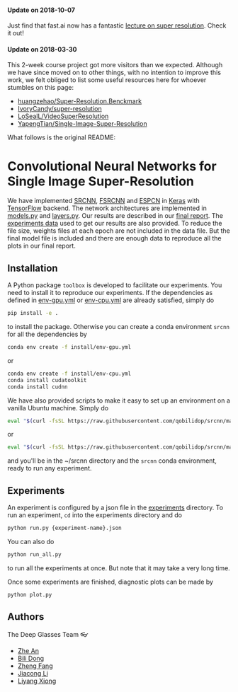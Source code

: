 #### Update on 2018-10-07

Just find that fast.ai now has a fantastic [lecture on super resolution](http://course18.fast.ai/lessons/lesson14.html). Check it out!

#### Update on 2018-03-30

This 2-week course project got more visitors than we expected. Although we have since moved on to other things, with no intention to improve this work, we felt obliged to list some useful resources here for whoever stumbles on this page:

- [huangzehao/Super-Resolution.Benckmark](https://github.com/huangzehao/Super-Resolution.Benckmark)
- [IvoryCandy/super-resolution](https://github.com/IvoryCandy/super-resolution)
- [LoSealL/VideoSuperResolution](https://github.com/LoSealL/VideoSuperResolution)
- [YapengTian/Single-Image-Super-Resolution](https://github.com/YapengTian/Single-Image-Super-Resolution)

What follows is the original README:

# Convolutional Neural Networks for Single Image Super-Resolution

We have implemented [SRCNN], [FSRCNN] and [ESPCN] in [Keras] with [TensorFlow] backend. The network architectures are implemented in [models.py](toolbox/models.py) and [layers.py](toolbox/layers.py). Our results are described in our [final report](https://github.com/qobilidop/srcnn/releases/download/final/final-report.pdf). The [experiments data](https://github.com/qobilidop/srcnn/releases/download/final/experiments-data.zip) used to get our results are also provided. To reduce the file size, weights files at each epoch are not included in the data file. But the final model file is included and there are enough data to reproduce all the plots in our final report.

[SRCNN]: https://arxiv.org/abs/1501.00092
[FSRCNN]: https://arxiv.org/abs/1608.00367
[ESPCN]: https://arxiv.org/abs/1609.05158
[Keras]: https://github.com/fchollet/keras
[TensorFlow]: https://github.com/tensorflow/tensorflow

## Installation

A Python package `toolbox` is developed to facilitate our experiments. You need to install it to reproduce our experiments. If the dependencies as defined in [env-gpu.yml](install/env-gpu.yml) or [env-cpu.yml](install/env-cpu.yml) are already satisfied, simply do

```bash
pip install -e .
```

to install the package. Otherwise you can create a conda environment `srcnn` for all the dependencies by

```bash
conda env create -f install/env-gpu.yml
```

or

```bash
conda env create -f install/env-cpu.yml
conda install cudatoolkit
conda install cudnn
```



We have also provided scripts to make it easy to set up an environment on a vanilla Ubuntu machine. Simply do

```bash
eval "$(curl -fsSL https://raw.githubusercontent.com/qobilidop/srcnn/master/install/create-env-gpu.sh)"
```

or

```bash
eval "$(curl -fsSL https://raw.githubusercontent.com/qobilidop/srcnn/master/install/create-env-cpu.sh)"
```

and you'll be in the ~/srcnn directory and the `srcnn` conda environment, ready to run any experiment.

## Experiments

An experiment is configured by a json file in the [experiments](experiments) directory. To run an experiment, `cd` into the experiments directory and do

```bash
python run.py {experiment-name}.json
```

You can also do

```bash
python run_all.py
```

to run all the experiments at once. But note that it may take a very long time.

Once some experiments are finished, diagnostic plots can be made by

```bash
python plot.py
```

## Authors

The Deep Glasses Team :eyeglasses:
* [Zhe An](https://github.com/JasonAn)
* [Bili Dong](https://github.com/qobilidop)
* [Zheng Fang](https://github.com/Catus61)
* [Jiacong Li](https://github.com/jiacong1990)
* [Liyang Xiong](https://github.com/xiongliyang219)
